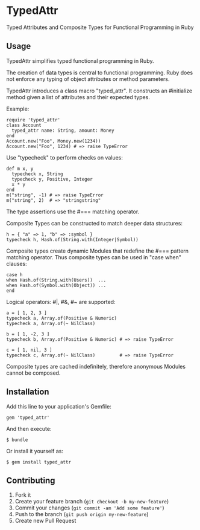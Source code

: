 # TypedAttr

Typed Attributes and Composite Types for Functional Programming in Ruby

## Usage

TypedAttr simplifies typed functional programming in Ruby.

The creation of data types is central to functional programming.
Ruby does not enforce any typing of object attributes or method parameters.

TypedAttr introduces a class macro "typed_attr".  It constructs an #initialize method
given a list of attributes and their expected types.

Example:

    require 'typed_attr'
    class Account
      typed_attr name: String, amount: Money
    end
    Account.new("Foo", Money.new(1234))
    Account.new("Foo", 1234) # => raise TypeError

Use "typecheck" to perform checks on values:

    def m x, y
      typecheck x, String
      typecheck y, Positive, Integer
      x * y
    end
    m("string", -1) # => raise TypeError
    m("string", 2)  # => "stringstring"

The type assertions use the #=== matching operator.

Composite Types can be constructed to match deeper data structures:

    h = { "a" => 1, "b" => :symbol }
    typecheck h, Hash.of(String.with(Integer|Symbol))

Composite types create dynamic Modules that redefine the #=== pattern matching operator.
Thus composite types can be used in "case when" clauses:

    case h
    when Hash.of(String.with(Users))  ...
    when Hash.of(Symbol.with(Object)) ...
    end

Logical operators: #|, #&, #~ are supported:

    a = [ 1, 2, 3 ]
    typecheck a, Array.of(Positive & Numeric)
    typecheck a, Array.of(~ NilClass)
    
    b = [ 1, -2, 3 ]
    typecheck b, Array.of(Positive & Numeric) # => raise TypeError
    
    c = [ 1, nil, 3 ]
    typecheck c, Array.of(~ NilClass)         # => raise TypeError

Composite types are cached indefinitely, therefore anonymous Modules cannot be composed.

## Installation

Add this line to your application's Gemfile:

    gem 'typed_attr'

And then execute:

    $ bundle

Or install it yourself as:

    $ gem install typed_attr

## Contributing

1. Fork it
2. Create your feature branch (`git checkout -b my-new-feature`)
3. Commit your changes (`git commit -am 'Add some feature'`)
4. Push to the branch (`git push origin my-new-feature`)
5. Create new Pull Request
